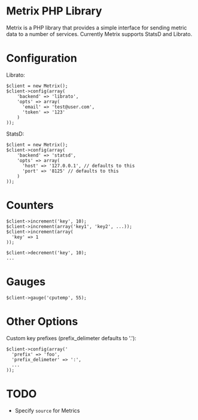 Metrix PHP Library
==================

Metrix is a PHP library that provides a simple interface for sending metric
data to a number of services. Currently Metrix supports StatsD and Librato.

Configuration
=============

Librato:

    $client = new Metrix();
    $client->config(array(
        'backend' => 'librato',
        'opts' => array(
          'email' => 'test@user.com',
          'token' => '123'
        )
    ));

StatsD:

    $client = new Metrix();
    $client->config(array(
        'backend' => 'statsd',
        'opts' => array(
          'host' => '127.0.0.1', // defaults to this
          'port' => '8125' // defaults to this
        )
    ));

Counters
========

    $client->increment('key', 10);
    $client->increment(array('key1', 'key2', ...));
    $client->increment(array(
      'key' => 1
    ));

    $client->decrement('key', 10);
    ...

Gauges
======

    $client->gauge('cputemp', 55);

Other Options
=============

Custom key prefixes (prefix\_delimeter defaults to '.'):

    $client->config(array('
      'prefix' => 'foo',
      'prefix_delimeter' => ':',
      ...
    ));

TODO
====

* Specify `source` for Metrics
